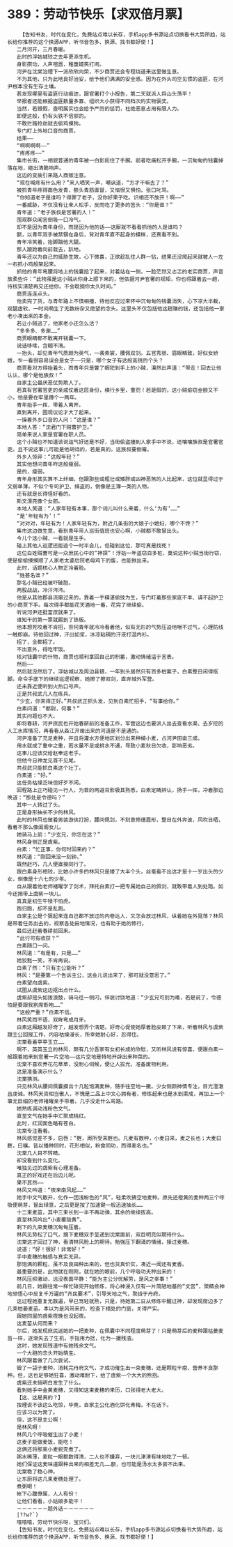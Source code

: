 # 389：劳动节快乐【求双倍月票】
        【告知书友，时代在变化，免费站点难以长存，手机app多书源站点切换看书大势所趋，站长给你推荐的这个换源APP，听书音色多、换源、找书都好使！】
       二月河开，三月春暖。
       此时的浮姑城较之去年更添生机。
       身影攒动，人声喧嚣，稚童嬉笑打闹。
       河尹在沈棠治理下一派欣欣向荣，不少商贾还会专程绕道来这里做生意。
       不为其他，只为此地良好治安，给予他们满满的安全感。因为在外头司空见惯的盗匪，在河尹根本没有生存土壤。
       若发现哪里有盗匪行动痕迹，跟官署打个小报告，第二天就派人将山头荡平！
       举报者还能根据盗匪数量多寡、组织大小获得不同档次的实物褒奖。
       当然，若报假，查明属实也会给予严厉的惩罚，杜绝恶意占用有限人力。
       即便这般，仍有头铁不信邪的。
       不敢拦路抢劫就去偷鸡摸狗。
       专门盯上外地口音的商贾。
       结果——
       “啊啊啊啊——”
       “疼疼疼——”
       集市长街，一相貌普通的青年被一白影扼住了手腕。前者吃痛松开手腕，一沉甸甸的钱囊掉落在地，砸出清脆响声。
       这边的变故引来路人商贩注意。
       “现在喊疼有什么用？”来人哂笑一声，嘲讽道，“方才干嘛去了？”
       被抓青年疼得面色发青，额头青筋直冒，又恼恨又惧怕，张口叱骂。
       “你知道老子是谁吗？得罪了老子，没你好果子吃。识相还不放开！啊——”
       一番威胁，不仅没有让来人松手，反而吃了更多的苦头：“你是谁？”
       青年道：“老子族叔是官署的人！”
       围观群众闻言倒吸一口冷气。
       却不是因为青年身份，而是因为他的话——这厮就不看看抓他的人是谁吗？
       额，以青年双手被禁锢在身后，背对青年直不起身的模样，还真看不到。
       青年冷笑着，抬脚踹他大腿。
       那人踉跄着向前栽去，趴地。
       青年还以为自己的威胁生效，心下微喜，正欲趁乱往人群一钻，结果还没爬起来就被人一左一右抓小鸡般架起来。
       抓他的青年弯腰将地上的钱囊拾了起来，对着站在一侧，一脸茫然又忐忑的老实商贾，声音放柔些许：“此物虽是这小贼从你身上顺下来的，但依据河尹官署的规矩，你也得跟着去一趟，待核实清楚再交还给你。不会耽搁你太久时间。”
       商贾连连点头。
       他卖完了货，与青年路上不慎相撞，待他反应过来怀中沉甸甸的钱囊消失，心下凉大半截，双腿虚软，一时间萌生了无数纷杂又绝望的念头。这里头不仅包括他这趟赚的钱，还包括他一家老小凑出来的本金。
       若让小贼逃了，他家老小还怎么活？
       “多多多、多谢……”
       商贾眼睛都不敢离开钱囊一下。
       说话哆嗦，含糊不清。
       一抬头，却见青年气质颇为英气，一袭素裳，腰佩双剑。五官秀丽、眉眼精致，好似女娇娥，乍一看很容易误会是女子——只是，哪个女子有这般高挑的个头？
       商贾看对方得抬着头，而青年只是瞥了眼犯到手上的小贼，漠然出声道：“带走！回去让他认认，哪个是他族叔！”
       自家主公最厌恶仗势欺人了。
       若真有官署官吏的亲戚仗着这层身份，横行乡里，重罚！若是假的，这小贼偷窃金额又不小，怕是要在牢里蹲个一两年。
       青年抬手一挥，带着人离开。
       直到离开，围观议论才大了起来。
       一操着外乡口音的人问：“这是谁？”
       本地人答：“沈君门下贼曹护卫。”
       简单来说人家是官署在职人员。
       这个小贼也不知道该说运气好还是不好，当街偷盗撞到人家手中不说，还嚷嚷族叔是官署官吏。且不说这事儿可能是他胡诌的，若是真的，这族叔要倒霉。
       外乡人惊异：“这般年轻？”
       其实他想问青年咋这般瘦弱。
       是的，瘦弱。
       青年身形其实算不上纤细，但跟那些或粗壮或矮胖或凶神恶煞的人比起来，这位就显得过于文弱单薄。不似个专司护卫、缉盗的，倒像是主簿一类的人物。
       还有就是长得怪好看的。
       斯文漂亮像个女郎。
       本地人笑道：“人家年轻有本事，那个词儿叫什么来着，什么‘为有’……”
       “是‘年轻有为’！”
       “对对对，年轻有为！人家年轻有为，附近几条街的大娘子小媳妇，哪个不馋？”
       集市这边做生意，看到青年带人巡街值班也安心啊，小贼都不敢冒出头。
       今儿个这小贼，一看就是生手。
       碰上其他人巡逻还能逃个一时半会儿，但碰到这位，那可真是找死！
       这位白姓贼曹可是一众庶民心中的“神探”！浮姑一年盗窃百多桩，莫说这种小贼当街行窃，便是偷偷摸摸顺了人家老太婆后院老母鸡下的蛋，也能揪出来。
       此时，话题核心人物正冷着脸。
       “姓甚名谁？”
       那名小贼已经被吓破胆。
       两股战战，冷汗涔涔。
       他是从其他郡县流窜过来的，靠着一手精湛偷技为生，专门盯着那些家底不丰、请不起护卫的小商贾下手。每次得手都能花天酒地一番，花完了继续偷。
       听说河尹还挺富庶就来了。
       谁知干的第一票就踢到了铁板。
       他本想死咬着不肯招，奈何青年就冷冷看着他，似有无形的气势压迫他喘不过气，心理防线一触即崩。待他回过神，汗出如浆，冰凉粘稠的汗液打湿内衫。
       招了，全都招了。
       不出意外，得吃牢饭。
       核对钱囊中的什物，商贾也顺利拿回自己的积蓄，激动情绪溢于言表。
       然后——
       然后就没然后了。浮姑城以及周边县镇，一年到头居然只有百多桩案子，白素整日闲得抠脚。命令手底下的继续巡逻视察，她擦了擦双剑，直奔城外军营。
       还未靠近便听到火热口号声。
       正是共叔武几人在练兵。
       “少玄，你来得正好。”共叔武正抓头发，见到白素忙招手，“有事给你。”
       白素问道：“都尉，何事？”
       其实问题也不大。
       即将春耕，河尹庶民也开始春耕前的准备工作，军营这边也要派人出去查看水渠、去岁挖的人工水库情况，再看看从淼江开凿出来的河道是不是通的。
       河尹准备了充足麦种，并且将灌水方便地区划分出来种植小麦，占河尹田亩三成。
       用水就成了重中之重，若水量不足或排水不通，导致小麦秋日欠收，影响恶劣。
       这事儿应该交给赵奉这老手。
       但他今日神龙见首不见尾。
       共叔武只能抓白素这个壮丁。
       白素道：“好。”
       这任务枯燥乏味但好歹不闲。
       回程路上正巧碰见一行人，为首的两道背影极其熟悉，白素定睛辨认，扬手一挥，冲着那边唤道：“那处是令德吗？”
       其中一人转过了头。
       正是身形抽长不少的林风。
       此时的林风也做着男装游侠打扮，腰间佩剑，不刻意修缮眉形，整日在外奔波，风吹日晒，看着不那么像闺阁女儿。
       她骑马上前：“少玄兄，你怎在这？”
       林风身侧正是虞紫。
       白素：“忙正事，你何时回来的？”
       林风道：“刚回来没一刻钟。”
       既然赶巧，几人便直接同行了。
       跟白素身形相较，比她小许多的林风只是矮了大半个头，丝毫看不出这才是十一岁出头的少女，倒像是十六七的少年。
       自从跟着他老师褚曜学了剑术，拜托白素打一把专属她自己的佩剑，就敢带着人到处跑。如今还捎带上虞紫一块儿。
       真真是初生牛犊不怕虎。
       跑归跑，却不是乱跑。
       自家主公是个狠起来连自己都不放过的内卷达人，又怎会放过林风，纵着她在外晃荡？林风是带着任务出去的，视察各处田地情况，也有助于她的修行。
       最后还赶着春耕前回来。
       “此行可有收获？”
       白素随口一问。
       林风道：“有是有，只是……”
       她狡黠一笑，不肯再说。
       白素了然：“只有主公能听？”
       林风：“是要第一个告诉主公，这会儿说出来了，那可就没意思了。”
       白素望向虞紫。
       试图从虞紫这边抠出点什么。
       虞紫却摇头如拨浪鼓，骑马往一侧闪，佯装讨饶地道：“少玄兄可别为难，若是说了，令德怕是要跟我割席断袍……”
       “这般严重？”白素不信。
       林风笑而不语，双眸弯成月牙。
       白素这厢越发好奇了，越发想弄个清楚。好奇心促使她厚着脸皮赖了下来，听着林风与虞紫跟主公回报工作，内容枯燥漫长，所幸她耐心好，忍得住。
       沈棠看着亭亭玉立……
       啊不，英英玉立的林风，颇有几分吾家有女初长成的欣慰，又听林风说有惊喜，便跟白素一般跟着她来到官署一片空地——这片空地是特地开辟出来种菜的。
       沈棠不喜欢养花花草草，没耐心伺候，便让人拔光，准备废物利用。
       这是准备演示什么？
       沈棠猜测。
       只见林风从腰间佩囊摸出十几粒饱满麦种，随手往空地一撒。少女侧颜神情专注，目光澄澈且虔诚。林风天资相当傲人，不愧是二品上中文心拥有者，修炼起来也是水到渠成，再加上一个事无巨细的老师褚曜亲手带着，几乎没走什么弯路。
       她熟练调动浅粉色文气。
       直至文气在她手中汇聚成桃红。
       此时，红润面色略有苍白。
       沈棠专注看着。
       林风感觉差不多，启唇：“麰，周所受来麰也。凡麦有数种，小麦曰来，麦之长也；大麦曰麰，曰穬。皆以播种同时，花形相似，粉食同功，而得麦名也。”
       沈棠几人目不转睛。
       却没看到什么变化。
       唯独见过的虞紫有心理准备。
       真正的好戏还在后边儿呢。
       果不其然——
       林风又吟道：“夜来南风起……”
       她手中文气散开，化作一团浅粉色的“风”，轻柔吹拂空地麦种。原先还橙黄的麦种两三个呼吸便萌芽，冒出绿意，之后更是按了加速键一般迅速抽长……
       十二束麦苗，其中三束长到一半不再动弹，其余的继续拔高。
       直至林风吟出“小麦覆陇黄”。
       剩下的九束麦穗沉甸甸压着。
       林风见势松了口气，摘下麦穗双手呈递到沈棠面前，双目明亮似期待什么。
       沈棠这才回过了神，看清林风脸上的期待。勉强压下翻涌的情绪，接过麦穗。
       说道：“好！很好！非常好！”
       手中麦穗的触感与真实无异。
       那饱满的颗粒，虽不及良田种出来的，但也货真价实，凑近一闻还有麦香。
       最重要的是，此物就在刚刚，就在她的眼前，几个呼吸功夫种出来的！
       林风压抑激动，远没表面平静：“能为主公分忧解劳，是风之幸事！”
       前几日，她跟往常一样忙碌完开始修炼，将心神浸入仅有一片简陋地基的“文宫”，聚精会神地领悟心中反复千万遍的“齐民要术”，引导天地之气，聚拢于丹府。
       这过程她重复无数遍，早已驾轻就熟，只是，待她第二日从修炼中醒过神，却发现席边多了几束枯萎麦苗。本以为是风带来的，检查下榻处的门窗，关得严实。
       跟她同屋的虞紫夜晚也没起夜。
       这麦苗从何而来？
       尔后，她发现庶民送她的一把麦种，在佩囊中不同程度萌芽了！只是萌芽后的麦种跟枯萎麦苗一样，逐渐失去了生机，手指用力捻，化为一撮残渣。
       这时，她发现残渣中有她残余文气。
       一个大胆的念头开始萌生。
       林风跟着做了几次尝试。
       毁了一袋子麦种，消耗完丹府文气，才成功催生出一束麦穗，还是颗粒干瘪、营养不良那种。但，这也足够她狂喜，激动难耐下，给了虞紫一个大大的熊抱。
       虞紫还未搞明白发生了什么。
       看到她手中金黄麦穗，又得知这束麦穗的来历，口张得老大老大。
       【这、这是真的？】
       按理说不该这么吃惊，毕竟，自家主公化酒化饼化青梅，不在话下。
       应该习以为常了。
       但，这不是主公啊！
       是林风啊！
       林风几个呼吸催生出了小麦！
       这麦子能做麦饭，能吃！
       这俩还将那束小麦蜕壳煮了。
       粥水稀薄，麦粒一眼都数得清，二人也不嫌弃，一块儿津津有味地吃了一顿。
       她们保证这麦味道跟种出来的相差无几……额，也可能是汤水太多尝不出来。
       沈棠稳了稳心神。
       让东厨将这几束麦穗处理了。
       煮粥喝！
       帐下心腹僚属，人人有份！
       让他们看看，小姑娘多能干！
       －－－－－－题外话－－－－－－
       |??ω?`)
       嘻嘻嘻，劳动节快乐呀，宝贝们。
       【告知书友，时代在变化，免费站点难以长存，手机app多书源站点切换看书大势所趋，站长给你推荐的这个换源APP，听书音色多、换源、找书都好使！】
